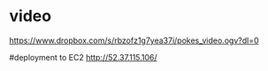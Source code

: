 # video
 https://www.dropbox.com/s/rbzofz1g7yea37i/pokes_video.ogv?dl=0

#deployment to EC2
 http://52.37.115.106/


